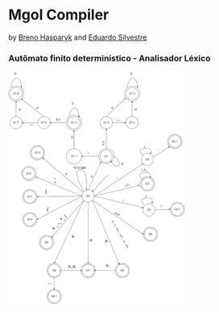 # Mgol Compiler

by <a href="https://github.com/BrenoHA">Breno Hasparyk</a> and <a href="https://github.com/edu290399">Eduardo Silvestre</a>

### Autômato finito determinístico - Analisador Léxico

<img align="center" width="350"  src="public/automatoLexico.jpeg">
